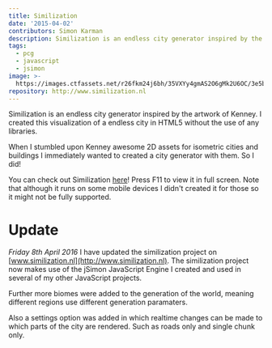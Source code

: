 ```yaml
---
title: Similization
date: '2015-04-02'
contributors: Simon Karman
description: Similization is an endless city generator inspired by the artwork of Kenney
tags:
  - pcg
  - javascript
  - jsimon
image: >-
  https://images.ctfassets.net/r26fkm24j6bh/35VXYy4gmAS2O6gMk2U6OC/3e5b83e22c35c907a440cbc9b11780d8/similization.png
repository: http://www.similization.nl
---
```


Similization is an endless city generator inspired by the artwork of Kenney. I created this visualization of a endless city in HTML5 without the use of any libraries. 

When I stumbled upon Kenney awesome 2D assets for isometric cities and buildings I immediately wanted to created a city generator with them. So I did!

You can check out Similization [here](http://www.similization.nl)! Press F11 to view it in full screen. Note that although it runs on some mobile devices I didn't created it for those so it might not be fully supported.

# Update
*Friday 8th April 2016*
I have updated the similization project on [www.similization.nl](http://www.similization.nl). The similization project now makes use of the jSimon JavaScript Engine I created and used in several of my other JavaScript projects.

Further more biomes were added to the generation of the world, meaning different regions use different generation paramaters.

Also a settings option was added in which realtime changes can be made to which parts of the city are rendered. Such as roads only and single chunk only.
